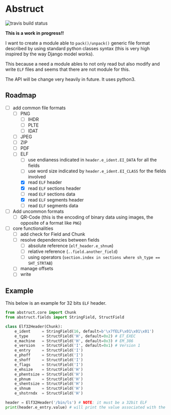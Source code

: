 # Abstruct

![travis build status](https://travis-ci.org/gipi/abstruct.svg?branch=master)

**This is a work in progress!!**

I want to create a module able to ``pack()/unpack()`` generic file format
described by using standard python classes syntax (this is very high inspired
by the way Django model works).

This because a need a module ables to not only read but also modify and write
``ELF`` files and seems that there are not module for this.

The API will be change very heavily in future. It uses python3.

## Roadmap

 - [ ] add common file formats
   - [ ] PNG
     - [ ] IHDR
     - [ ] PLTE
     - [ ] IDAT
   - [ ] JPEG
   - [ ] ZIP
   - [ ] PDF
   - [ ] ELF
     - [ ] use endianess indicated in ``header.e_ident.EI_DATA`` for all the fields
     - [ ] use word size indicated by ``header.e_ident.EI_CLASS`` for the fields involved
     - [x] read ``ELF`` header
     - [x] read ``ELF`` sections header
     - [ ] read ``ELF`` sections data
     - [x] read ``ELF`` segments header
     - [ ] read ``ELF`` segments data
 - [ ] Add uncommon formats
   - [ ] QR-Code (this is the encoding of binary data using images, the opposite of a format like ``PNG``)
 - [ ] core functionalities
   - [ ] add check for Field and Chunk
   - [ ] resolve dependencies between fields
     - [ ] absolute reference (``elf_header.e_shnum``)
     - [ ] relative reference (``..field.another_field``)
     - [ ] using operators (``section.index in sections where sh_type == SHT_STRTAB``)
   - [ ] manage offsets
   - [ ] write

## Example

This below is an example for 32 bits ``ELF`` header.

```python
from abstruct.core import Chunk
from abstruct.fields import StringField, StructField

class Elf32Header(Chunk):
    e_ident     = StringField(16, default=b'\x7fELF\x01\x01\x01')
    e_type      = StructField('H', default=0x2) # ET_EXEC
    e_machine   = StructField('H', default=0x3) # EM_386
    e_version   = StructField('I', default=0x1) # Version 1
    e_entry     = StructField('I')
    e_phoff     = StructField('I')
    e_shoff     = StructField('I')
    e_flags     = StructField('I')
    e_ehsize    = StructField('H')
    e_phentsize = StructField('H')
    e_phnum     = StructField('H')
    e_shentsize = StructField('H')
    e_shnum     = StructField('H')
    e_shstrndx  = StructField('H')

header = Elf32Header('/bin/ls') # NOTE: it must be a 32bit ELF
print(header.e_entry.value) # will print the value associated with the field
```
